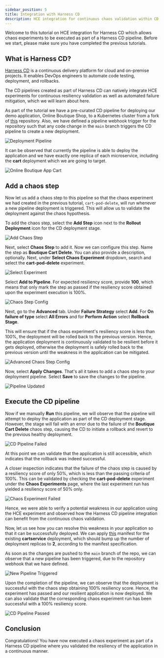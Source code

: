 ```yaml
---
sidebar_position: 5
title: Integration with Harness CD
description: HCE integration for continuous chaos validation within CD pipelines.
---
```


Welcome to this tutorial on HCE integration for Harness CD which allows chaos experiments to be executed as part of a Harness CD pipeline. Before we start, please make sure you have completed the previous tutorials.

## What is Harness CD?
[Harness CD](https://harness.io/products/continuous-delivery) is a continuous delivery platform for cloud and on-premise projects. It enables DevOps engineers to automate code testing, deployment, and rollbacks. 

The CD pipelines created as part of Harness CD can natively integrate HCE experiments for continuous resiliency validation as well as automated failure mitigation, which we will learn about here.

As part of the tutorial we have a pre-curated CD pipeline for deploying our demo application, Online Boutique Shop, to a Kubernetes cluster from a fork of [this](https://github.com/chaosnative/harness-chaos-demo/tree/main/boutique-app-manifests) repository. Also, we have defined a pipeline webhook trigger for the repository such that any code change in the `main` branch triggers the CD pipeline to create a new deployment. 

![Deployment Pipeline](./static/integration-with-harness-cd/deployment-pipeline.png)

It can be observed that currently the pipeline is able to deploy the application and we have exactly one replica of each microservice, including the **cart** deployment which we are going to target.

![Online Boutique App Cart](./static/integration-with-harness-cd/online-boutique-app-cart.png)

## Add a chaos step

Now let us add a chaos step to this pipeline so that the chaos experiment we had created in the previous tutorial, `cart-pod-delete`, will run whenever a new pipeline deployment is triggered. This will allow us to validate the deployment against the chaos hypothesis.

To add the chaos step, select the **Add Step** icon next to the **Rollout Deployment** icon for the CD deployment stage.

![Add Chaos Step](./static/integration-with-harness-cd/add-chaos-step.png)

Next, select **Chaos Step** to add it. Now we can configure this step. Name the step as **Boutique Cart Delete**. You can also provide a description, optionally. Next, under **Select Chaos Experiment** dropdown, search and select the **cart-pod-delete** experiment.

![Select Experiment](./static/integration-with-harness-cd/select-experiment.png)

Select **Add to Pipeline**. For expected resiliency score, provide **100**, which means that only mark the step as passed if the resiliency score obtained upon the experiment execution is 100%. 

![Chaos Step Config](./static/integration-with-harness-cd/chaos-step-config.png)

Next, go to the **Advanced** tab. Under **Failure Strategy** select **Add**. For **On failure of type** select **All Errors** and for **Perform Action** select **Rollback Stage**. 

This will ensure that if the chaos experiment's resiliency score is less than 100%, the deployment will be rolled back to the previous version. Hence, the application deployment is continuously validated to be resilient before it gets deployed, otherwise the deployment is safely rolled back to the previous version until the weakness in the application can be mitigated.

![Advanced Chaos Step Config](./static/integration-with-harness-cd/advanced-chaos-step-config.png)

Now, select **Apply Changes**. That's all it takes to add a chaos step to your deployment pipeline. Select **Save** to save the changes to the pipeline.

![Pipeline Updated](./static/integration-with-harness-cd/pipeline-updated.png)

## Execute the CD pipeline

Now if we manually **Run** this pipeline, we will observe that the pipeline will attempt to deploy the application as part of the CD deployment stage. However, the stage will fail with an error due to the failure of the **Boutique Cart Delete** chaos step, causing the CD to initiate a rollback and revert to the previous healthy deployment.

![CD Pipeline Failed](./static/integration-with-harness-cd/cd-pipeline-failed.png)

At this point we can validate that the application is still accessible, which indicates that the rollback was indeed successful.

A closer inspection indicates that the failure of the chaos step is caused by a resiliency score of only 50%, which is less than the passing criteria of 100%. This can be validated by checking the **cart-pod-delete** experiment under the **Chaos Experiments** page, where the last experiment run has yielded a resiliency score of 50% only.

![Chaos Experiment Failed](./static/integration-with-harness-cd/chaos-experiment-failed.png)

Hence, we were able to verify a potential weakness in our application using the HCE experiment and observed how the Harness CD pipeline integration can benefit from the continuous chaos validation.

Now, let us see how you can resolve this weakness in your application so that it can be successfully deployed. We can apply [this](https://raw.githubusercontent.com/chaosnative/harness-chaos-demo/main/boutique-app-manifests/manifest/cart.yaml) manifest for the existing **cartservice** deployment, which should bump up the number of deployment replicas to **2**, according to the manifest specification.

As soon as the changes are pushed to the `main` branch of the repo, we can observe that a new pipeline has been triggered, due to the repository webhook that we have defined.

![New Pipeline Triggered](./static/integration-with-harness-cd/new-pipeline-triggered.png)

Upon the completion of the pipeline, we can observe that the deployment is successful with the chaos step obtaining 100% resiliency score. Hence, the experiment has passed and our resilient application is now deployed. We can also validate that the corresponding chaos experiment run has been successful with a 100% resiliency score.

![CD Pipeline Passed](./static/integration-with-harness-cd/cd-pipeline-passed.png)

## Conclusion
Congratulations! You have now executed a chaos experiment as part of a Harness CD pipeline where you validated the resiliency of the application in a continuous manner.
